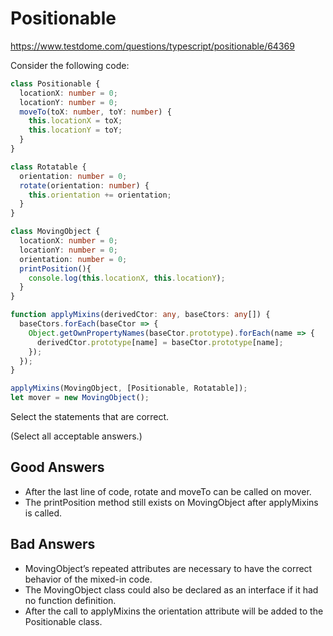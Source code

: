 # Positionable
https://www.testdome.com/questions/typescript/positionable/64369

Consider the following code:
```TypeScript
class Positionable {
  locationX: number = 0;
  locationY: number = 0;
  moveTo(toX: number, toY: number) {
    this.locationX = toX;
    this.locationY = toY;
  }
}

class Rotatable {
  orientation: number = 0;
  rotate(orientation: number) {
    this.orientation += orientation;
  }
}

class MovingObject {
  locationX: number = 0;
  locationY: number = 0;
  orientation: number = 0;
  printPosition(){
    console.log(this.locationX, this.locationY);
  }
}

function applyMixins(derivedCtor: any, baseCtors: any[]) {
  baseCtors.forEach(baseCtor => {
    Object.getOwnPropertyNames(baseCtor.prototype).forEach(name => {
      derivedCtor.prototype[name] = baseCtor.prototype[name];
    });
  });
}

applyMixins(MovingObject, [Positionable, Rotatable]);
let mover = new MovingObject();
```
Select the statements that are correct.

(Select all acceptable answers.)

## Good Answers
* After the last line of code, rotate and moveTo can be called on mover.
* The printPosition method still exists on MovingObject after applyMixins is called.
## Bad Answers
* MovingObject’s repeated attributes are necessary to have the correct behavior of the mixed-in code.
* The MovingObject class could also be declared as an interface if it had no function definition.
* After the call to applyMixins the orientation attribute will be added to the Positionable class.
